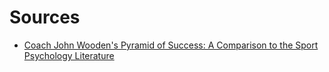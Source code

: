 # Sources

- [Coach John Wooden's Pyramid of Success: A Comparison to the Sport Psychology Literature]([Sports9-1_Perez.pdf](https://github.com/user-attachments/files/18048330/Sports9-1_Perez.pdf))
